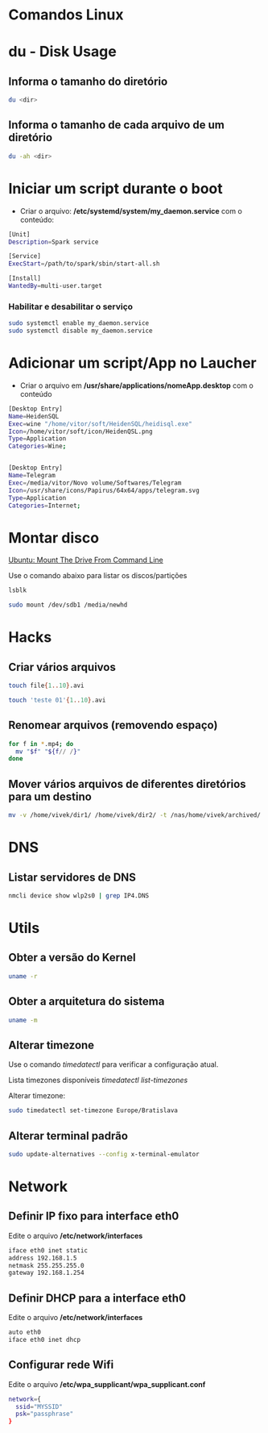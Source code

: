 # Comandos Linux

# du - Disk Usage

## Informa o tamanho do diretório

```sh
du <dir>
```

## Informa o tamanho de cada arquivo de um diretório

```sh
du -ah <dir>
```

# Iniciar um script durante o boot

- Criar o arquivo: **/etc/systemd/system/my_daemon.service** com o conteúdo:

```sh
[Unit]
Description=Spark service

[Service]
ExecStart=/path/to/spark/sbin/start-all.sh

[Install]
WantedBy=multi-user.target
```

### Habilitar e desabilitar o serviço

```sh
sudo systemctl enable my_daemon.service
sudo systemctl disable my_daemon.service
```

# Adicionar um script/App no Laucher

- Criar o arquivo em **/usr/share/applications/nomeApp.desktop** com o conteúdo

```sh
[Desktop Entry]
Name=HeidenSQL
Exec=wine "/home/vitor/soft/HeidenSQL/heidisql.exe"
Icon=/home/vitor/soft/icon/HeidenQSL.png
Type=Application
Categories=Wine;


[Desktop Entry]
Name=Telegram
Exec=/media/vitor/Novo volume/Softwares/Telegram
Icon=/usr/share/icons/Papirus/64x64/apps/telegram.svg
Type=Application
Categories=Internet;
```

# Montar disco

[Ubuntu: Mount The Drive From Command Line](https://www.cyberciti.biz/faq/mount-drive-from-command-line-ubuntu-linux/)

Use o comando abaixo para listar os discos/partições

```sh
lsblk
```

```sh
sudo mount /dev/sdb1 /media/newhd
```

# Hacks

## Criar vários arquivos

```sh
touch file{1..10}.avi

touch 'teste 01'{1..10}.avi
```

## Renomear arquivos (removendo espaço)

```sh
for f in *.mp4; do
  mv "$f" "${f// /}"
done
```

## Mover vários arquivos de diferentes diretórios para um destino

```sh
mv -v /home/vivek/dir1/ /home/vivek/dir2/ -t /nas/home/vivek/archived/
```

# DNS

## Listar servidores de DNS

```sh
nmcli device show wlp2s0 | grep IP4.DNS
```

# Utils

## Obter a versão do Kernel

```sh
uname -r
```

## Obter a arquitetura do sistema

```sh
uname -m
```

## Alterar timezone

Use o comando _timedatectl_ para verificar a configuração atual.

Lista timezones disponíveis _timedatectl list-timezones_

Alterar timezone:

```sh
sudo timedatectl set-timezone Europe/Bratislava
```

## Alterar terminal padrão

```sh
sudo update-alternatives --config x-terminal-emulator
```

# Network

## Definir IP fixo para interface eth0

Edite o arquivo **/etc/network/interfaces**

```sh
iface eth0 inet static
address 192.168.1.5
netmask 255.255.255.0
gateway 192.168.1.254
```

## Definir DHCP para a interface eth0

Edite o arquivo **/etc/network/interfaces**

```sh
auto eth0
iface eth0 inet dhcp
```

## Configurar rede Wifi

Edite o arquivo **/etc/wpa_supplicant/wpa_supplicant.conf**

```sh
network={
  ssid="MYSSID"
  psk="passphrase"
}
```
